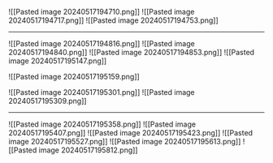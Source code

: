 ![[Pasted image 20240517194710.png]]
![[Pasted image 20240517194717.png]]
![[Pasted image 20240517194753.png]]


---
![[Pasted image 20240517194816.png]]
![[Pasted image 20240517194840.png]]
![[Pasted image 20240517194853.png]]
![[Pasted image 20240517195147.png]]

![[Pasted image 20240517195159.png]]

![[Pasted image 20240517195301.png]]
![[Pasted image 20240517195309.png]]


---
![[Pasted image 20240517195358.png]]
![[Pasted image 20240517195407.png]]
![[Pasted image 20240517195423.png]]
![[Pasted image 20240517195527.png]]
![[Pasted image 20240517195613.png]]
![[Pasted image 20240517195812.png]]
